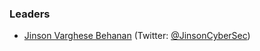 ### Leaders
* [Jinson Varghese Behanan](mailto:contact@jinsonvarghese.com) (Twitter: [@JinsonCyberSec](https://twitter.com/JinsonCyberSec))
